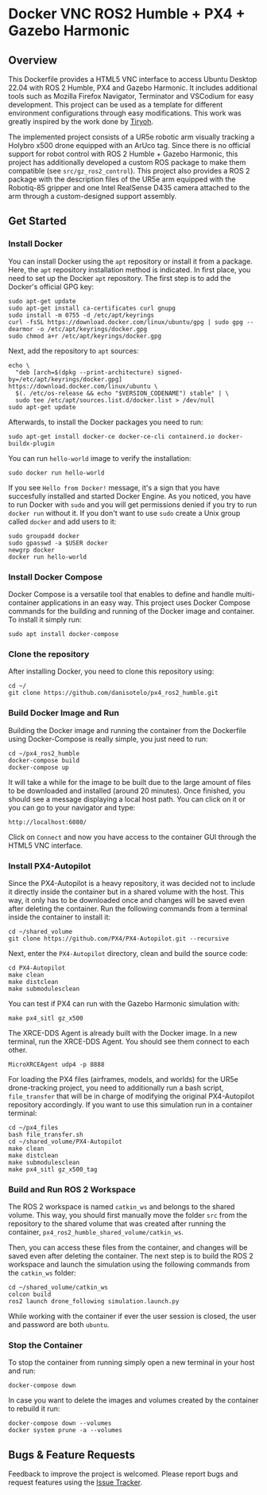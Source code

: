 # Docker VNC ROS2 Humble + PX4 + Gazebo Harmonic

## Overview

This Dockerfile provides a HTML5 VNC interface to access Ubuntu Desktop 22.04 with ROS 2 Humble, PX4 and Gazebo Harmonic. It includes additional tools such as Mozilla Firefox Navigator, Terminator and VSCodium for easy development. This project can be used as a template for different environment configurations through easy modifications. This work was greatly inspired by the work done by [Tiryoh](https://github.com/Tiryoh/docker-ros2-desktop-vnc/tree/master).

The implemented project consists of a UR5e robotic arm visually tracking a Holybro x500 drone equipped with an ArUco tag. Since there is no official support for robot control with ROS 2 Humble + Gazebo Harmonic, this project has additionally developed a custom ROS package to make them compatible (see `src/gz_ros2_control`). This project also provides a ROS 2 package with the description files of the UR5e arm equipped with the Robotiq-85 gripper and one Intel RealSense D435 camera attached to the arm through a custom-designed support assembly.

## Get Started

### Install Docker
You can install Docker using the `apt` repository or install it from a package. Here, the `apt` repository installation method is indicated. In first place, you need to set up the Docker `apt` repository. The first step is to add the Docker's official GPG key:
```
sudo apt-get update
sudo apt-get install ca-certificates curl gnupg
sudo install -m 0755 -d /etc/apt/keyrings
curl -fsSL https://download.docker.com/linux/ubuntu/gpg | sudo gpg --dearmor -o /etc/apt/keyrings/docker.gpg
sudo chmod a+r /etc/apt/keyrings/docker.gpg
```
Next, add the repository to `apt` sources:
```
echo \
  "deb [arch=$(dpkg --print-architecture) signed-by=/etc/apt/keyrings/docker.gpg] https://download.docker.com/linux/ubuntu \
  $(. /etc/os-release && echo "$VERSION_CODENAME") stable" | \
  sudo tee /etc/apt/sources.list.d/docker.list > /dev/null
sudo apt-get update
```
Afterwards, to install the Docker packages you need to run:
```
sudo apt-get install docker-ce docker-ce-cli containerd.io docker-buildx-plugin
```
You can run `hello-world` image to verify the installation:
```
sudo docker run hello-world
```
If you see `Hello from Docker!` message, it's a sign that you have succesfully installed and started Docker Engine. As you noticed, you have to run Docker with `sudo` and you will get permissions denied if you try to run `docker run` without it. If you don't want to use `sudo` create a Unix group called `docker` and add users to it:
```
sudo groupadd docker
sudo gpasswd -a $USER docker
newgrp docker
docker run hello-world
```

### Install Docker Compose
Docker Compose is a versatile tool that enables to define and handle multi-container applications in an easy way. This project uses Docker Compose commands for the building and running of the Docker image and container. To install it simply run:
```
sudo apt install docker-compose
```

### Clone the repository
After installing Docker, you need to clone this repository using:
```
cd ~/
git clone https://github.com/danisotelo/px4_ros2_humble.git
```

### Build Docker Image and Run
Building the Docker image and running the container from the Dockerfile using Docker-Compose is really simple, you just need to run:
```
cd ~/px4_ros2_humble
docker-compose build
docker-compose up
```

It will take a while for the image to be built due to the large amount of files to be downloaded and installed (around 20 minutes). Once finished, you should see a message displaying a local host path. You can click on it or you can go to your navigator and type:
```
http://localhost:6080/
```

Click on `Connect` and now you have access to the container GUI through the HTML5 VNC interface.

### Install PX4-Autopilot
Since the PX4-Autopilot is a heavy repository, it was decided not to include it directly inside the container but in a shared volume with the host. This way, it only has to be downloaded once and changes will be saved even after deleting the container. Run the following commands from a terminal inside the container to install it:
```
cd ~/shared_volume
git clone https://github.com/PX4/PX4-Autopilot.git --recursive
```
Next, enter the `PX4-Autopilot` directory, clean and build the source code:
```
cd PX4-Autopilot
make clean
make distclean
make submodulesclean
```
You can test if PX4 can run with the Gazebo Harmonic simulation with:
```
make px4_sitl gz_x500
```
The XRCE-DDS Agent is already built with the Docker image. In a new terminal, run the XRCE-DDS Agent. You should see them connect to each other.
```
MicroXRCEAgent udp4 -p 8888
```
For loading the PX4 files (airframes, models, and worlds) for the UR5e drone-tracking project, you need to additionally run a bash script, `file_transfer` that will be in charge of modifying the original PX4-Autopilot repository accordingly. If you want to use this simulation run in a container terminal:
```
cd ~/px4_files
bash file_transfer.sh
cd ~/shared_volume/PX4-Autopilot
make clean
make distclean
make submodulesclean
make px4_sitl gz_x500_tag
```

### Build and Run ROS 2 Workspace
The ROS 2 workspace is named `catkin_ws` and belongs to the shared volume. This way, you should first manually move the folder `src` from the repository to the shared volume that was created after running the container, `px4_ros2_humble_shared_volume/catkin_ws`.

Then, you can access these files from the container, and changes will be saved even after deleting the container. The next step is to build the ROS 2 workspace and launch the simulation using the following commands from the `catkin_ws` folder:
```
cd ~/shared_volume/catkin_ws
colcon build
ros2 launch drone_following simulation.launch.py
```
While working with the container if ever the user session is closed, the user and password are both `ubuntu`.

### Stop the Container
To stop the container from running simply open a new terminal in your host and run:
```
docker-compose down
```
In case you want to delete the images and volumes created by the container to rebuild it run:
```
docker-compose down --volumes
docker system prune -a --volumes
```

## Bugs & Feature Requests
Feedback to improve the project is welcomed. Please report bugs and request features using the [Issue Tracker](https://github.com/danisotelo/px4_ros2_humble/issues).